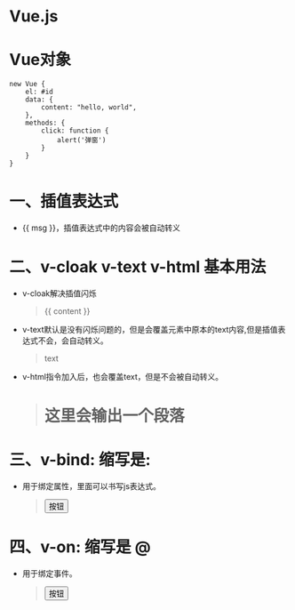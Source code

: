 Vue.js
=================

# Vue对象
```
new Vue {
    el: #id
    data: {
        content: "hello, world",
    },
    methods: {
        click: function {
            alert('弹窗')
        }
    }
}
```

# 一、插值表达式
* {{ msg }}，插值表达式中的内容会被自动转义

# 二、v-cloak v-text v-html 基本用法
* v-cloak解决插值闪烁
    > <p v-cloak>{{ content }}</p>
* v-text默认是没有闪烁问题的，但是会覆盖元素中原本的text内容,但是插值表达式不会，会自动转义。
    > <p v-text="msg">text</p>
* v-html指令加入后，也会覆盖text，但是不会被自动转义。
    > <h1 v-html="这里会输出">
    >    <p>这里会输出一个段落</p>
    > </h1>

# 三、v-bind: 缩写是:
* 用于绑定属性，里面可以书写js表达式。
    > <input type="button" value="按钮" v-bind:title="myTitle">

# 四、v-on: 缩写是 @
* 用于绑定事件。
    > <input type="button" value="按钮" v-bind:title="myTitle" v-on:click="click">